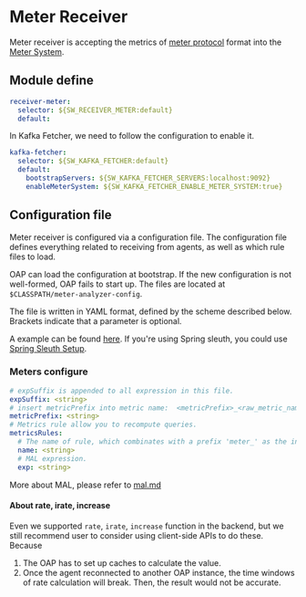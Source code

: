 # Meter Receiver
Meter receiver is accepting the metrics of [meter protocol](https://github.com/apache/skywalking-data-collect-protocol/blob/master/language-agent/Meter.proto) format into the [Meter System](./../../concepts-and-designs/meter.md).

## Module define
```yaml
receiver-meter:
  selector: ${SW_RECEIVER_METER:default}
  default:

```

In Kafka Fetcher, we need to follow the configuration to enable it.  
```yaml
kafka-fetcher:
  selector: ${SW_KAFKA_FETCHER:default}
  default:
    bootstrapServers: ${SW_KAFKA_FETCHER_SERVERS:localhost:9092}
    enableMeterSystem: ${SW_KAFKA_FETCHER_ENABLE_METER_SYSTEM:true}
```

## Configuration file
Meter receiver is configured via a configuration file. The configuration file defines everything related to receiving 
 from agents, as well as which rule files to load.
 
OAP can load the configuration at bootstrap. If the new configuration is not well-formed, OAP fails to start up. The files
are located at `$CLASSPATH/meter-analyzer-config`.

The file is written in YAML format, defined by the scheme described below. Brackets indicate that a parameter is optional.

A example can be found [here](../../../../oap-server/server-bootstrap/src/main/resources/meter-analyzer-config/spring-sleuth.yaml).
If you're using Spring sleuth, you could use [Spring Sleuth Setup](spring-sleuth-setup.md).

### Meters configure

```yaml
# expSuffix is appended to all expression in this file.
expSuffix: <string>
# insert metricPrefix into metric name:  <metricPrefix>_<raw_metric_name>
metricPrefix: <string>
# Metrics rule allow you to recompute queries.
metricsRules:
  # The name of rule, which combinates with a prefix 'meter_' as the index/table name in storage.
  name: <string>
  # MAL expression.
  exp: <string>
```

More about MAL, please refer to [mal.md](../../concepts-and-designs/mal.md)

#### About rate, irate, increase

Even we supported `rate`, `irate`, `increase` function in the backend, but we still recommend user to consider using client-side APIs to do these. Because
1. The OAP has to set up caches to calculate the value.
1. Once the agent reconnected to another OAP instance, the time windows of rate calculation will break. Then, the result would not be accurate.